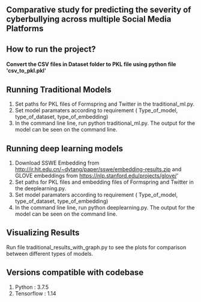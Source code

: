 ## Comparative study for predicting the severity of cyberbullying across multiple Social Media Platforms


## How to run the project?

#### Convert the CSV files in Dataset folder to PKL file using python file 'csv_to_pkl.pkl'

## Running Traditional Models
1. Set paths for PKL files of Formspring and Twitter in the traditional_ml.py.
2. Set model paramaters according to requirement ( Type_of_model, type_of_dataset, type_of_embedding)
3. In the command line line, run python traditional_ml.py. The output for the model can be seen on the command line.

## Running deep learning models

1. Download SSWE Embedding from http://ir.hit.edu.cn/~dytang/paper/sswe/embedding-results.zip and GLOVE embeddings from https://nlp.stanford.edu/projects/glove/'
2. Set paths for PKL files and embedding files of Formspring and Twitter in the deeplearning.py.
3.  Set model paramaters according to requirement ( Type_of_model, type_of_dataset, type_of_embedding)
4. In the command line line, run python deeplearning.py. The output for the model can be seen on the command line.

## Visualizing Results

Run file traditional_results_with_graph.py to see the plots for comparison between different types of models.


## Versions compatible with codebase

1. Python : 3.7.5
2. Tensorflow : 1.14
